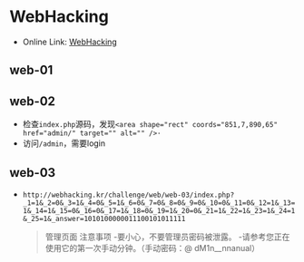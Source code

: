 # WebHacking

- Online Link: [WebHacking](http://webhacking.kr/challenge/)

## web-01

## web-02
- 检查`index.php`源码，发现`<area shape="rect" coords="851,7,890,65" href="admin/" target="" alt="" />·`
- 访问`/admin`，需要login

## web-03
- `http://webhacking.kr/challenge/web/web-03/index.php?_1=1&_2=0&_3=1&_4=0&_5=1&_6=0&_7=0&_8=0&_9=0&_10=0&_11=0&_12=1&_13=1&_14=1&_15=0&_16=0&_17=1&_18=0&_19=1&_20=0&_21=1&_22=1&_23=1&_24=1&_25=1&_answer=1010100000011100101011111`

    > 管理页面
    > 注意事项
    > -要小心，不要管理员密码被泄露。
    > -请参考您正在使用它的第一次手动分钟。（手动密码：@ dM1n__nnanual）
